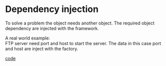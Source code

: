 # Dependency injection
To solve a problem the object needs another object.
The required object dependency are injected with the framework.

A real world example:<br/>
FTP server need port and host to start the server. The data in this case port and host are inject with the factory.

[code](https://github.com/factoryfx/factoryfx/tree/master/docu/src/main/java/de/factoryfx/docu/dependencyinjection)